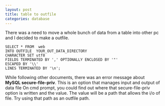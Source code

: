```yaml
---
layout: post
title: table to outfile 
categories: database
---
```


There was a need to move a whole bunch of data from a table into other pc and I decided to make a outfile. 
```
SELECT * FROM  web 
INTO OUTFILE  YOUR_OUT_DATA_DIRECTORY
CHARACTER SET utf8
FIELDS TERMINATED BY ',' OPTIONALLY ENCLOSED BY '"'
ESCAPED BY '\\'
LINES TERMINATED BY '\n';
```
While following other documents, there was an error message about
**MySQL secure-file-priv**. This is an option that manages input and output of data file
On cmd prompt, you could find out where that secure-file-priv option is written and the value.
The value will be a path that allows the i/o of file. Try using that path as an outfile path. 
